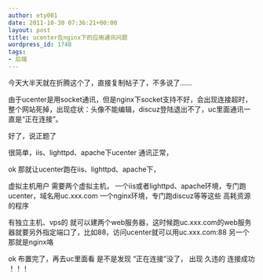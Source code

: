 ```yaml
---
author: ety001
date: 2011-10-30 07:36:21+00:00
layout: post
title: ucenter在nginx下的应用通讯问题
wordpress_id: 1748
tags:
- 后端
---
```


今天大半天就在折腾这个了，直接复制帖子了，不多说了……

由于ucenter是用socket通讯，但是nginx下socket支持不好，会出现连接超时，整个网站死掉，出现症状：头像不能编辑，discuz登陆退出不了，uc里面通讯一直是“正在连接”。

好了，说正题了

很简单，iis、lighttpd、apache下ucenter 通讯正常，

ok  那就让ucenter跑在iis、lighttpd、apache下，

虚拟主机用户 需要两个虚拟主机，
一个iis或者lighttpd、apache环境，专门跑ucenter，域名用uc.xxx.com
一个nginx环境，专门跑discuz等等这些 高耗资源的程序

有独立主机、vps的 就可以建两个web服务器，这时候跑uc.xxx.com的web服务器就要另外指定端口了，比如88，访问ucenter就可以用uc.xxx.com:88
另一个那就是nginx咯

ok 布置完了，再去uc里面看  是不是发现 “正在连接”没了， 出现 久违的 连接成功 ！！！
